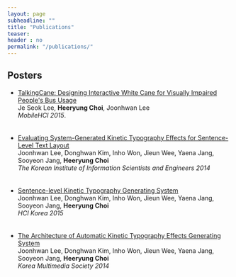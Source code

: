 ```yaml
---
layout: page
subheadline: ""
title: "Publications"
teaser:
header : no
permalink: "/publications/"
---
```

<h2>Posters</h2>
<ul>
    <li><a href="http://dl.acm.org/citation.cfm?doid=2786567.2793686">TalkingCane: Designing Interactive White Cane for Visually Impaired People's Bus Usage</a><br>Je Seok Lee, <strong>Heeryung Choi</strong>, Joonhwan Lee <br> <em>MobileHCI 2015</em>. </li><br><br>
    <li><a href="http://www.dbpia.co.kr/Article/NODE06228881">Evaluating System-Generated Kinetic Typography Effects for Sentence-Level Text Layout</a><br>
Joonhwan Lee, Donghwan Kim, Inho Won, Jieun Wee, Yaena Jang, Sooyeon Jang, <strong>Heeryung Choi</strong><br><em>The Korean Institute of Information Scientists and Engineers 2014</em></li><br><br>
    <li><a href="http://www.dbpia.co.kr/Article/NODE06139482">Sentence-level Kinetic Typography Generating System</a><br>Joonhwan Lee, Donghwan Kim, Inho Won, Jieun Wee, Yaena Jang, Sooyeon Jang, <strong>Heeryung Choi</strong><br><em>HCI Korea 2015</em></li><br><br>
    <li><a href="http://heeryung.github.com/assets/files/multimedia_kt.pdf">The Architecture of Automatic Kinetic Typography Effects Generating System</a><br>Joonhwan Lee, Donghwan Kim, Inho Won, Jieun Wee, Yaena Jang, Sooyeon Jang, <strong>Heeryung Choi</strong><br><em>Korea Multimedia Society 2014</em></li><br><br>
</ul>